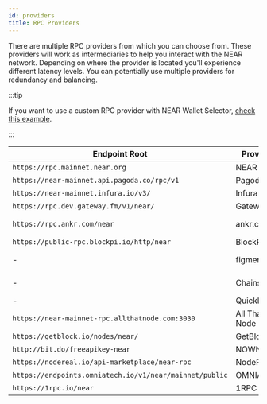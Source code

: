 ```yaml
---
id: providers
title: RPC Providers
---
```


There are multiple RPC providers from which you can choose from. These providers will work as intermediaries to help you interact with the NEAR network.
Depending on where the provider is located you'll experience different latency levels. You can potentially use multiple providers for redundancy and
balancing.

:::tip

If you want to use a custom RPC provider with NEAR Wallet Selector, [check this example](../../2.develop/integrate/frontend.md#setting-customs-rpc-endpoints).

:::


| Endpoint Root                           | Provider   | Documentation                                                       |
| --------------------------------------- | ---------- | ------------------------------------------------------------------- |
| `https://rpc.mainnet.near.org`            | NEAR       | [You are there!](setup.md)                                          |
| `https://near-mainnet.api.pagoda.co/rpc/v1`      | Pagoda     | https://www.pagoda.co/console                                       |
| `https://near-mainnet.infura.io/v3/`      | Infura     | https://docs.infura.io/infura/networks/near                         |
| `https://rpc.dev.gateway.fm/v1/near/`     | Gateway.fm | https://gateway.fm/                                                 |
| `https://rpc.ankr.com/near`               | ankr.com   | https://www.ankr.com/docs/build-blockchain/chains/v2/near/          |
| `https://public-rpc.blockpi.io/http/near` | BlockPi    | https://chains.blockpi.io/#/near                                    |
| -                                       | figment.io | https://docs.figment.io/guides/staking-api/near/delegate/ |
| -                                       | Chainstack | https://chainstack.com/build-better-with-near/            |
| -                                       | QuickNode | https://www.quicknode.com/chains/near            |
| `https://near-mainnet-rpc.allthatnode.com:3030` | All That Node | https://docs.allthatnode.com/protocols/near/          |
| `https://getblock.io/nodes/near/` | GetBlock | https://getblock.io/nodes/near/         |
| `http://bit.do/freeapikey-near` | NOWNodes |    https://nownodes.io/     |
| `https://nodereal.io/api-marketplace/near-rpc` | NodeReal | https://nodereal.io |
| `https://endpoints.omniatech.io/v1/near/mainnet/public` | OMNIA | https://omniatech.io |
| `https://1rpc.io/near` | 1RPC | https://docs.ata.network/1rpc/introduction/ |

